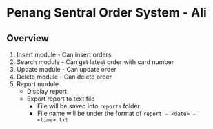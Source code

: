 # Penang Sentral Order System - Ali

## Overview

1. Insert module - Can insert orders
2. Search module - Can get latest order with card number
3. Update module - Can update order
4. Delete module - Can delete order
5. Report module
    - Display report
    - Export report to text file
        - File will be saved into `reports` folder
        - File name will be under the format of `report - <date> - <time>.txt`
